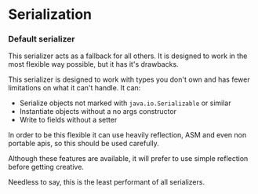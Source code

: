 # Serialization

### Default serializer

This serializer acts as a fallback for all others. It is designed to work in the most flexible
way possible, but it has it's drawbacks.

This serializer is designed to work with types you don't own and has fewer limitations on 
what it can't handle. It can:
- Serialize objects not marked with `java.io.Serializable` or similar
- Instantiate objects without a no args constructor
- Write to fields without a setter

In order to be this flexible it can use heavily reflection, ASM and even non portable apis,
so this should be used carefully.

Although these features are available, it will prefer to use simple reflection before getting
creative.

Needless to say, this is the least performant of all serializers.
